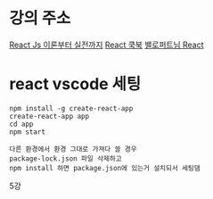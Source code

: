 # 강의 주소

[React Js 이론부터 실전까지](https://www.youtube.com/watch?v=s2knmog2j1U&list=PLRx0vPvlEmdCED62ZIWCbI-6G_jcwmuFB)
[React 쿡북](https://react-tuts.vlpt.us/)
[밸로퍼트님 React](https://velopert.com/reactjs-tutorials)


# react vscode 세팅
```
npm install -g create-react-app
create-react-app app
cd app
npm start

다른 환경에서 환경 그대로 가져다 쓸 경우
package-lock.json 파일 삭제하고
npm install 하면 package.json에 있는거 설치되서 세팅댐
```

5강